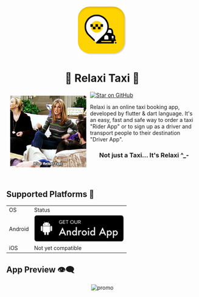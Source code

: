  <p align="center">
  <img src="repo_assets/1.png" alt="logo" height="130" />
</p>  
<h1 align="center">
 🏁 Relaxi Taxi 🏁
  </h1>
  
  <img src="repo_assets/tumblr_oec86e61zf1rskx02o3_r1_250.gif" align="left" width="200" hspace="10" vspace="10">
  
  [![Star on GitHub](https://img.shields.io/github/stars/all-contributors/all-contributors.svg?style=social)](https://github.com/DoniaEsawi/Relaxi-Taxi/)

Relaxi is an online taxi booking app, developed by flutter & dart language. It's an easy, fast and safe way to order a taxi "Rider App" or to sign up as a driver and transport people to their destination "Driver App".
<br/>

 
  <h3 align="center" >
  Not just a Taxi... It's Relaxi ^_-
   </h3> 
 </br>
</br>
 
 ## Supported Platforms 📱
 
<div display="flex">
  <table width="auto" align="center" >
  <tr>
<td> OS </td>
   <td> Status </td> 
   </tr>
    <tr>
<td> Android </td>
     <td align="center"> 
     <img src="repo_assets/android-button.png" height="70"
         alt="Get it on Android">
     </td> 
   </tr>
    <tr>
<td> iOS </td>
   <td> Not yet compatible </td> 
  </tr>
   
  </table >
</div>

 ## App Preview 👁️‍🗨️
 
<div align="center">
  <img src="repo_assets/app_promo.png" alt="promo" />
 </div>
